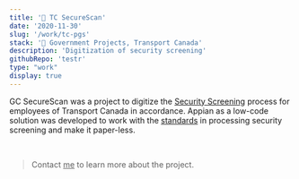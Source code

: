 ```yaml
---
title: '🍁 TC SecureScan'
date: '2020-11-30'
slug: '/work/tc-pgs'
stack: '🍁 Government Projects, Transport Canada'
description: 'Digitization of security screening'
githubRepo: 'testr'
type: "work"  
display: true
---
```


GC SecureScan was a project to digitize the [Security Screening](https://www.tbs-sct.canada.ca/pol/doc-eng.aspx?id=16578) process for employees of Transport Canada in accordance. Appian as a low-code solution was developed to work with the [standards](https://www.tbs-sct.canada.ca/pol/doc-eng.aspx?id=28115) in processing security screening and make it paper-less. 

<br/>

> Contact <a href="mailto:jude@judepark.com" style="color: var(--font-color-muted)">me</a> to learn more about the project.